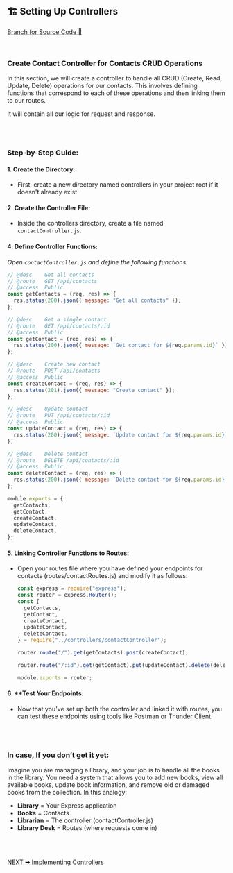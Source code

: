 ## 🏗️ Setting Up Controllers
[Branch for Source Code 📂](https://github.com/RajonDey/node-express-quickstart/tree/2-Setting-Up-Controllers)

<br>

### Create Contact Controller for Contacts CRUD Operations

In this section, we will create a controller to handle all CRUD (Create, Read, Update, Delete) operations for our contacts. This involves defining functions that correspond to each of these operations and then linking them to our routes.

It will contain all our logic for request and response.

<br>
<br>

### Step-by-Step Guide:

#### 1.  Create the Directory:
- First, create a new directory named controllers in your project root if it doesn't already exist.
    
#### 2.  Create the Controller File:
- Inside the controllers directory, create a file named `contactController.js`.    

#### 4.  Define Controller Functions:
_Open `contactController.js` and define the following functions:_

```jsx
// @desc    Get all contacts
// @route   GET /api/contacts
// @access  Public
const getContacts = (req, res) => {
  res.status(200).json({ message: "Get all contacts" });
};

// @desc    Get a single contact
// @route   GET /api/contacts/:id
// @access  Public
const getContact = (req, res) => {
  res.status(200).json({ message: `Get contact for ${req.params.id}` });
};

// @desc    Create new contact
// @route   POST /api/contacts
// @access  Public
const createContact = (req, res) => {
  res.status(201).json({ message: "Create contact" });
};

// @desc    Update contact
// @route   PUT /api/contacts/:id
// @access  Public
const updateContact = (req, res) => {
  res.status(200).json({ message: `Update contact for ${req.params.id}` });
};

// @desc    Delete contact
// @route   DELETE /api/contacts/:id
// @access  Public
const deleteContact = (req, res) => {
  res.status(200).json({ message: `Delete contact for ${req.params.id}` });
};

module.exports = {
  getContacts,
  getContact,
  createContact,
  updateContact,
  deleteContact,
};
```

#### 5.  Linking Controller Functions to Routes:
- Open your routes file where you have defined your endpoints for contacts (routes/contactRoutes.js) and modify it as follows:
    ```jsx
    const express = require("express");
    const router = express.Router();
    const {
      getContacts,
      getContact,
      createContact,
      updateContact,
      deleteContact,
    } = require("../controllers/contactController");
    
    router.route("/").get(getContacts).post(createContact);
    
    router.route("/:id").get(getContact).put(updateContact).delete(deleteContact);
    
    module.exports = router;
    ```

#### 6.  **Test Your Endpoints:
- Now that you've set up both the controller and linked it with routes, you can test these endpoints using tools like Postman or Thunder Client.
    
<br>
<br>

### **In case, If you don’t get it yet:**

Imagine you are managing a library, and your job is to handle all the books in the library. You need a system that allows you to add new books, view all available books, update book information, and remove old or damaged books from the collection. In this analogy:
*   **Library** = Your Express application
*   **Books** = Contacts
*   **Librarian** = The controller (contactController.js)
*   **Library Desk** = Routes (where requests come in)

<br>
<br>

[NEXT ➡ Implementing Controllers](https://github.com/RajonDey/node-express-quickstart/blob/main/STEPS/step-4.md)
